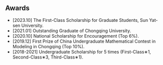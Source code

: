 ## Awards
- [2023.10] The First-Class Scholarship for Graduate Students, Sun Yat-sen University.
- [2021.01] Outstanding Graduate of Chongqing University.
- [2020.10] National Scholarship for Encouragement (Top 6%).
- [2019.12] First Prize of China Undergraduate Mathematical Contest in Modeling in Chongqing (Top 10%).  
- [2018-2021] Undergraduate Scholarship for 5 times (First-Class∗1, Second-Class∗3, Third-Class∗1).
